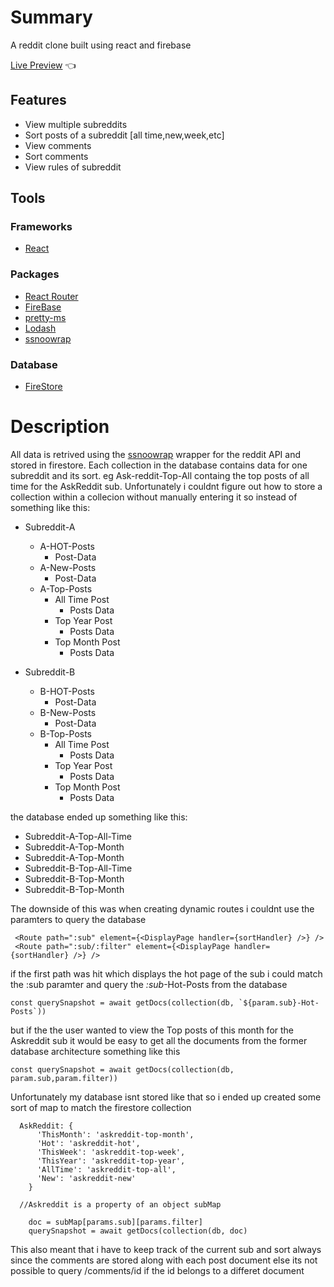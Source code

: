 # Summary
 A reddit clone built using react and firebase
 
[Live Preview](https://daddygascoin.github.io/reddit-clone/) :point_left:

## Features
 - View multiple subreddits
 - Sort posts of a subreddit [all time,new,week,etc] 
- View comments
- Sort comments
- View rules of subreddit

## Tools

### Frameworks
- [React](https://reactjs.org/)
### Packages
- [React Router](https://reactrouter.com/)
- [FireBase](http://firebase.google.com/)
- [pretty-ms](https://www.npmjs.com/package/pretty-ms) 
- [Lodash](https://lodash.com/)
- [ssnoowrap](https://not-an-aardvark.github.io/snoowrap/)
 
### Database
- [FireStore](https://firebase.google.com/products/firestore)

# Description
 All data is retrived using the [ssnoowrap](https://not-an-aardvark.github.io/snoowrap/) wrapper for the reddit API and stored in firestore. Each collection in the database contains data for one subreddit and its sort. eg Ask-reddit-Top-All containg the top posts of all time for the AskReddit sub. Unfortunately i couldnt figure out how to store a collection within a collecion without manually entering it so instead of something like this: 
 
 - Subreddit-A 
   - A-HOT-Posts
     - Post-Data
   - A-New-Posts
     - Post-Data
   - A-Top-Posts
      - All Time Post
          - Posts Data
       - Top Year Post
          - Posts Data
        - Top Month Post
          - Posts Data
    
 - Subreddit-B 
   - B-HOT-Posts
     - Post-Data
   - B-New-Posts
     - Post-Data
   - B-Top-Posts
      - All Time Post
          - Posts Data
       - Top Year Post
          - Posts Data
        - Top Month Post
          - Posts Data
          
 the database ended up something like this:
 
 - Subreddit-A-Top-All-Time
 - Subreddit-A-Top-Month
 - Subreddit-A-Top-Month
 - Subreddit-B-Top-All-Time
 - Subreddit-B-Top-Month
 - Subreddit-B-Top-Month
 
 The downside of this was when creating dynamic routes i couldnt use the paramters to query the database
 ```
  <Route path=":sub" element={<DisplayPage handler={sortHandler} />} />
  <Route path=":sub/:filter" element={<DisplayPage handler={sortHandler} />} />
  ```
  if the first path was hit which  displays the hot page of the sub i could match the :sub paramter and query the *:sub*-Hot-Posts from the database
   ```
 const querySnapshot = await getDocs(collection(db, `${param.sub}-Hot-Posts`))
  ```
  but if the the user wanted to view the Top posts of this month for the Askreddit sub it would be easy to get all the documents from the former database architecture
  something like this 
  ```
 const querySnapshot = await getDocs(collection(db, param.sub,param.filter))
  ```
Unfortunately my database isnt stored like that so i ended up created some sort of map to match the firestore collection
``` 
  AskReddit: {
      'ThisMonth': 'askreddit-top-month',
      'Hot': 'askreddit-hot',
      'ThisWeek': 'askreddit-top-week',
      'ThisYear': 'askreddit-top-year',
      'AllTime': 'askreddit-top-all',
      'New': 'askreddit-new'
    }
    
  //Askreddit is a property of an object subMap
   
    doc = subMap[params.sub][params.filter]
    querySnapshot = await getDocs(collection(db, doc)

 ```
 This also meant that i have to keep track of the current sub and sort always since the comments are stored along with each post document else its not possible to query /comments/id if the id belongs to a differet document
 
